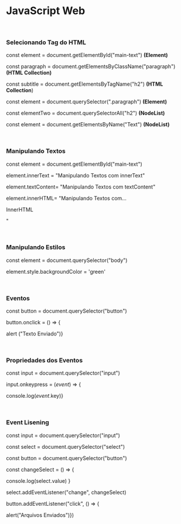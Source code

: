 # JavaScript Web

<br>

###   Selecionando Tag do HTML 



const element = document.getElementById("main-text")  **(Element)** 

const paragraph = document.getElementsByClassName("paragraph") **(HTML Collection)**

const subtitle = document.getElementsByTagName("h2") **(HTML Collection**)



const element = document.querySelector(".paragraph") **(Element)** 

const elementTwo = document.querySelectorAll("h2") **(NodeList)**

const element  = document.getElementsByName("Text")  **(NodeList)** 

<br>

###  Manipulando Textos



const element = document.getElementById("main-text")



element.innerText = "Manipulando Textos com innerText"



element.textContent= "Manipulando Textos com textContent"



element.innerHTML= "Manipulando Textos com...<p>InnerHTML</p>"

<br>

### Manipulando Estilos



const element = document.querySelector("body")



element.style.backgroundColor = 'green'

<br>

###  Eventos 



 const button = document.querySelector("button")



button.onclick = () => {

  alert ("Texto Enviado")} 

<br>

### Propriedades dos Eventos



const input = document.querySelector("input")



input.onkeypress = (*event*) => {

  console.log(*event*.key)}

<br>

### Event Lisening 



const input = document.querySelector("input")

const select = document.querySelector("select")

const button = document.querySelector("button")



const changeSelect = () => {

  console.log(select.value) }



select.addEventListener("change", changeSelect)



button.addEventListener("click", () => {

  alert("Arquivos Enviados")}) 
